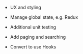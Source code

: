 * UX and styling

* Manage global state, e.g. Redux

* Additional unit testing

* Add paging and searching

* Convert to use Hooks